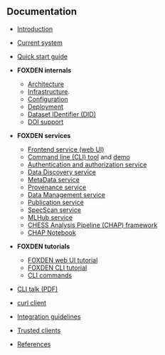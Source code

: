 ## Documentation
- [Introduction](/docs/introduction.md)
- [Current system](/docs/current-system.md)
- [Quick start guide](/docs/quickstart.md)

- **FOXDEN internals**
  - [Architecture](/docs/architecture.md)
  - [Infrastructure](/docs/infrastructure.md).
  - [Configuration](/docs/configuration.md)
  - [Deployment](/docs/deployment.md)
  - [Dataset IDentifier (DID)](/docs/did.md)
  - [DOI support](/docs/doi.md)

- **FOXDEN services**
  - [Frontend service (web UI)](/docs/web.md)
  - [Command line (CLI) tool](/docs/cli.md) and [demo](/docs/demo.md)
  - [Authentication and authorization service](/docs/authz.md)
  - [Data Discovery service](/docs/discovery.md)
  - [MetaData service](/docs/metadata.md)
  - [Provenance service](/docs/provenance.md)
  - [Data Management service](/docs/datamgt.md)
  - [Publication service](/docs/publication.md)
  - [SpecScan service](/docs/specscan.md)
  - [MLHub service](/docs/mlhub.md)
  - [CHESS Analysis Pipeline (CHAP) framework](/docs/chap.md)
  - [CHAP Notebook](/docs/notebook.md)

- **FOXDEN tutorials**
  - [FOXDEN web UI tutorial](/docs/web_tutorial.md)
  - [FOXDEN CLI tutorial](/docs/cli_tutorial.md)
  - [CLI commands](/docs/foxden-cli-demo.md)
<!--  - [doi demo](/docs/foxden-doi-demo.md)-->
  - [CLI talk (PDF)](/docs/foxden-cli.pdf)
  - [curl client](/docs/curl.md)
  - [Integration guidelines](/docs/integration.md)
  - [Trusted clients](/docs/trusted.md)

- [References](/docs/references.md)
